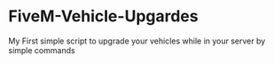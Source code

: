 # FiveM-Vehicle-Upgardes
My First simple script to upgrade your vehicles while in your server by simple commands
